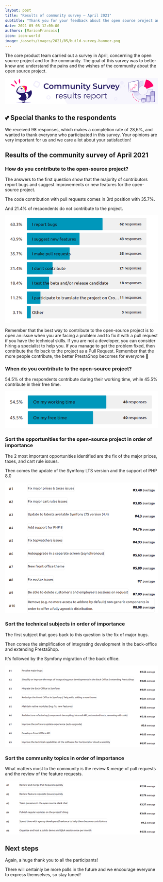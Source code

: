 ```yaml
---
layout: post
title: "Results of community survey – April 2021"
subtitle: "Thank you for your feedback about the open source project and the contributions"
date: 2021-05-05 12:00:00
authors: [MarionFrancois]
icon: icon-world
image: /assets/images/2021/05/build-survey-banner.png
---
```


The core product team carried out a survey in April, concerning the open source project and for the community. The goal of this survey was to better know and understand the pains and the wishes of the community about the open source project.

![Build survey banner](/assets/images/2021/05/build-survey-banner.png)

## :two_hearts: Special thanks to the respondents

We received 98 responses, which makes a completion rate of 28,6%, and wanted to thank everyone who participated in this survey. Your opinions are very important for us and we care a lot about your satisfaction!

## Results of the community survey of April 2021

### How do you contribute to the open-source project?

The answers to the first question show that the majority of contributors report bugs and suggest improvements or new features for the open-source project. 

The code contribution with pull requests comes in 3rd position with 35.7%.

And 21.4% of respondents do not contribute to the project.

![How do you contribute to the open-source project?](/assets/images/2021/05/how-do-you-contribute.png)

Remember that the best way to contribute to the open-source project is to open an issue when you are facing a problem and to fix it with a pull request if you have the technical skills. 
If you are not a developer, you can consider hiring a specialist to help you. If you manage to get the problem fixed, then contribute the fix back to the project as a Pull Request. Remember that the more people contribute, the better PrestaShop becomes for everyone :muscle:

### When do you contribute to the open-source project?

54.5% of the respondents contribute during their working time, while 45.5% contribute in their free time.

![When do you contribute to the open-source project?](/assets/images/2021/05/when-do-you-contribute.png)

### Sort the opportunities for the open-source project in order of importance 

The 2 most important opportunities identified are the fix of the major prices, taxes, and cart rule issues.

Then comes the update of the Symfony LTS version and the support of PHP 8.0

![Sort the opportunities for the open-source project in order of importance](/assets/images/2021/05/opportunities-os-project.png)

### Sort the technical subjects in order of importance

The first subject that goes back to this question is the fix of major bugs.

Then comes the simplification of integrating development in the back-office and extending PrestaShop.

It's followed by the Symfony migration of the back office.

![Sort the technical subjects in order of importance](/assets/images/2021/05/technical-subjects.png)

### Sort the community topics in order of importance

What matters most to the community is the review & merge of pull requests and the review of the feature requests.

![Sort the community topics in order of importance](/assets/images/2021/05/community-topics.png)

## Next steps

Again, a huge thank you to all the participants!

There will certainly be more polls in the future and we encourage everyone to express themselves, so stay tuned!
